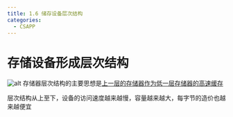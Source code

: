 ```yaml
---
title: 1.6 储存设备层次结构
categories:
  - CSAPP
---
```


# 存储设备形成层次结构

![alt](https://mikes.oss-cn-beijing.aliyuncs.com/uPic/g1kyoA.png)
存储器层次结构的主要思想是<u>上一层的存储器作为低一层存储器的高速缓存</u>

层次结构从上至下，设备的访问速度越来越慢，容量越来越大，每字节的造价也越来越便宜
